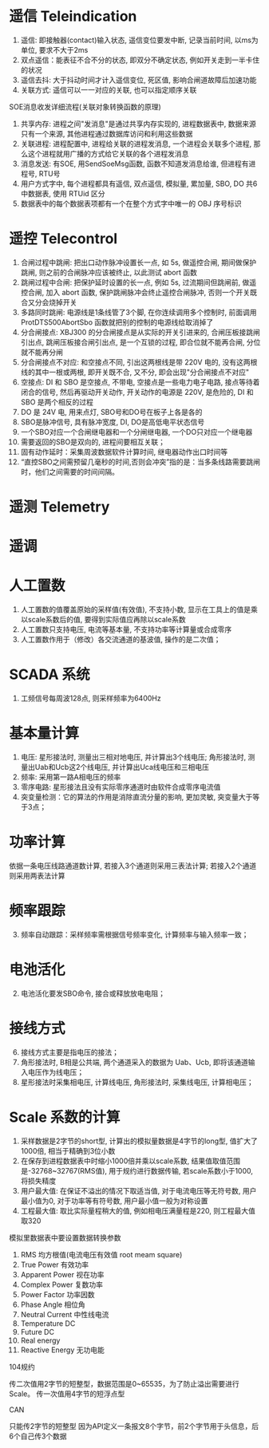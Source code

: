 # 遥信 Teleindication

1. 遥信: 即接触器(contact)输入状态, 遥信变位要发中断, 记录当前时间, 以ms为单位, 要求不大于2ms
2. 双点遥信：能表征不合不分的状态, 即双分不确定状态, 例如开关走到一半卡住的状况
3. 遥信去抖: 大于抖动时间才计入遥信变位, 死区值, 影响合闸道故障后加速功能
4. 关联方式: 遥信可以一一对应的关联, 也可以指定顺序关联

SOE消息收发详细流程(关联对象转换函数的原理)

1. 共享内存: 进程之间"发消息"是通过共享内存实现的, 进程数据表中, 数据来源只有一个来源, 其他进程通过数据库访问和利用这些数据
2. 关联进程: 进程配置中, 进程给关联的进程发消息, 一个进程会关联多个进程, 那么这个进程就用广播的方式给它关联的各个进程发消息
3. 消息发送: 有SOE, 用SendSoeMsg函数, 函数不知道发消息给谁, 但进程有进程号, RTU号
4. 用户方式字中, 每个进程都具有遥信, 双点遥信, 模拟量, 累加量, SBO, DO 共6中数据表, 使用 RTUid 区分
5. 数据表中的每个数据表项都有一个在整个方式字中唯一的 OBJ 序号标识

# 遥控 Telecontrol

1. 合闸过程中跳闸: 把出口动作脉冲设置长一点, 如 5s, 做遥控合闸, 期间做保护跳闸, 则之前的合闸脉冲应该被终止, 以此测试 abort 函数
2. 跳闸过程中合闸: 把保护延时设置的长一点, 例如 5s, 过流期间但跳闸前, 做遥控合闸, 加入 abort 函数, 保护跳闸脉冲会终止遥控合闸脉冲, 否则一个开关既合又分会烧掉开关
3. 多路同时跳闸: 电源线是1条线管了3个脚, 在你连续调用多个控制时, 前面调用 ProtDTS500AbortSbo 函数就把别的控制的电源线给取消掉了
4. 分合闸接点: XBJ300 的分合闸接点是从实际的开关引进来的, 合闸压板接跳闸引出点, 跳闸压板接合闸引出点, 是一个互锁的过程, 即合位就不能再合闸, 分位就不能再分闸
5. 分合闸接点不对应: 和空接点不同, 引出这两根线是带 220V 电的, 没有这两根线的其中一根或两根, 即开关既不合, 又不分, 即会出现"分合闸接点不对应"
6. 空接点: DI 和 SBO 是空接点, 不带电, 空接点是一些电力电子电路, 接点等待着闭合的信号, 然后再驱动开关动作, 开关动作的电源是 220V, 是危险的, DI 和 SBO 是两个相反的过程
7. DO 是 24V 电, 用来点灯, SBO号和DO号在板子上各是各的
8. SBO是脉冲信号, 具有脉冲宽度, DI, DO是高低电平状态信号
9. 一个SBO对应一个合闸继电器和一个分闸继电器, 一个DO只对应一个继电器
0. 需要返回的SBO是双向的, 进程间要相互关联；
1. 固有动作延时：采集周波数据软件计算时间, 继电器动作出口时间等
2. “直控SBO之间需预留几毫秒的时间,否则会冲突”指的是：当多条线路需要跳闸时，他们之间需要的时间间隔。

# 遥测 Telemetry

# 遥调

# 人工置数

1. 人工置数的值覆盖原始的采样值(有效值), 不支持小数, 显示在工具上的值是乘以scale系数后的值, 要得到实际值应再除以scale系数
2. 人工置数只支持电压, 电流等基本量, 不支持功率等计算量或合成零序
0. 人工置数作用于（修改）各交流通道的基波值, 操作的是二次值；

# SCADA 系统

1. 工频信号每周波128点, 则采样频率为6400Hz

# 基本量计算

1. 电压: 星形接法时, 测量出三相对地电压, 并计算出3个线电压; 角形接法时, 测量出Uab和Ucb这2个线电压, 并计算出Uca线电压和三相电压
2. 频率: 采用第一路A相电压的频率
3. 零序电路: 星形接法且没有实际零序通道时由软件合成零序电流值
9. 突变量检测：它的算法的作用是消除直流分量的影响, 更加灵敏, 突变量大于等于3点；

# 功率计算

依据一条电压线路通道数计算, 若接入3个通道则采用三表法计算; 若接入2个通道则采用两表法计算

# 频率跟踪

3. 频率自动跟踪：采样频率需根据信号频率变化, 计算频率与输入频率一致；

# 电池活化

2. 电池活化要发SBO命令, 接合或释放放电电阻；

# 接线方式

6. 接线方式主要是指电压的接法；
7. 角形接法时, B相是公共端, 两个通道采入的数据为 Uab、Ucb, 即将该通道输入电压作为线电压；
8. 星形接法时采集相电压, 计算线电压, 角形接法时, 采集线电压, 计算相电压；

# Scale 系数的计算

1. 采样数据是2字节的short型, 计算出的模拟量数据是4字节的long型, 值扩大了1000倍, 相当于精确到3位小数
2. 在保存到进程数据表中时缩小1000倍并乘以scale系数, 结果值取值范围是-32768~32767(RMS值), 用于规约进行数据传输, 若scale系数小于1000, 将损失精度
1. 用户最大值: 在保证不溢出的情况下取适当值, 对于电流电压等无符号数, 用户最小值为0, 对于功率等有符号数, 用户最小值一般为对称设置
2. 工程最大值: 取比实际量程稍大的值, 例如相电压满量程是220, 则工程最大值取320

模拟里数据表中要设置数据转换参数

1. RMS				均方根值(电流电压有效值 root meam square)
1. True Power		有效功率
1. Apparent Power	视在功率
1. Complex Power	复数功率
1. Power Factor		功率因数
1. Phase Angle		相位角
1. Neutral Current	中性线电流
1. Temperature DC
1. Future DC
1. Real energy
1. Reactive Energy	无功电能

104规约

传二次值用2字节的短整型，数据范围是0~65535，为了防止溢出需要进行Scale。
传一次值用4字节的短浮点型

CAN

只能传2字节的短整型
因为API定义一条报文8个字节，前2个字节用于头信息，后6个自己传3个数据
